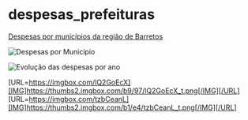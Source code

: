 # despesas_prefeituras

[Despesas por municípios da região de Barretos](https://lookerstudio.google.com/reporting/70d14ac8-3a9a-4ad0-9f6f-d50db26b6c4d)

![Despesas por Município](https://thumbs2.imgbox.com/b9/97/lQ2GoEcX_t.png)

![Evolução das despesas por ano](https://thumbs2.imgbox.com/b1/e4/tzbCeanL_t.png)




[URL=https://imgbox.com/lQ2GoEcX][IMG]https://thumbs2.imgbox.com/b9/97/lQ2GoEcX_t.png[/IMG][/URL] [URL=https://imgbox.com/tzbCeanL][IMG]https://thumbs2.imgbox.com/b1/e4/tzbCeanL_t.png[/IMG][/URL]